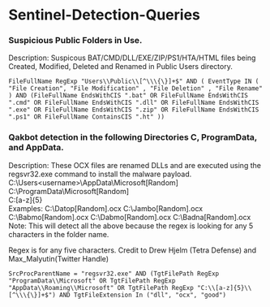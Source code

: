 # Sentinel-Detection-Queries

### Suspicious Public Folders in Use.
Description: Suspicous BAT/CMD/DLL/EXE/ZIP/PS1/HTA/HTML files being Created, Modified, Deleted and Renamed in Public Users directory.
```
FileFullName RegExp "Users\\Public\\[^\\\{\}]+$" AND ( EventType IN ( "File Creation", "File Modification" , "File Deletion" , "File Rename" ) AND (FileFullName EndsWithCIS ".bat" OR FileFullName EndsWithCIS ".cmd" OR FileFullName EndsWithCIS ".dll" OR FileFullName EndsWithCIS ".exe" OR FileFullName EndsWithCIS ".zip" OR FileFullName EndsWithCIS ".ps1" OR FileFullName ContainsCIS ".ht" ))
```

### Qakbot detection in the following Directories C, ProgramData, and AppData.
Description: These OCX files are renamed DLLs and are executed using the regsvr32.exe command to install the malware payload.
C:\Users\<username>\AppData\Microsoft\[Random]\
C:\ProgramData\Microsoft\[Random]\
C:\[a-z]{5}\
Examples:                                                                                                                                                                   C:\Datop\[Random].ocx
C:\Jambo\[Random].ocx 
C:\Babmo\[Random].ocx 
C:\Dabmo\[Random].ocx 
C:\Badna\[Random].ocx
Note: This will detect all the above because the regex is looking for any 5 characters in the folder name.

Regex is for any five characters.
Credit to Drew Hjelm (Tetra Defense) and Max_Malyutin(Twitter Handle)

```
SrcProcParentName = "regsvr32.exe" AND (TgtFilePath RegExp "ProgramData\\Microsoft" OR TgtFilePath RegExp "AppData\\Roaming\\Microsoft" OR TgtFilePath RegExp "C:\\[a-z]{5}\\[^\\\{\}]+$") AND TgtFileExtension In ("dll", "ocx", "good")
```


